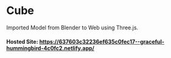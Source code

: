 # Cube

Imported Model from Blender to Web using Three.js.
#### Hosted Site: https://637603c32236ef635c0fec17--graceful-hummingbird-4c0fc2.netlify.app/ ####

